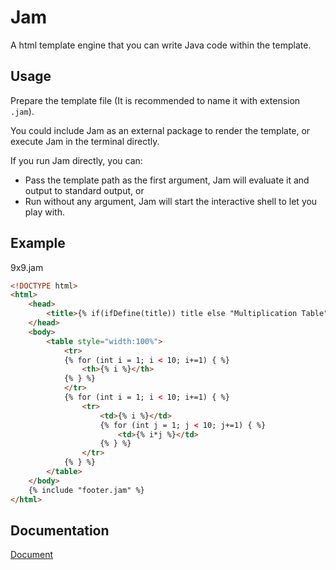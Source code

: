 # Jam

A html template engine that you can write Java code within the template.

## Usage

Prepare the template file (It is recommended to name it with extension `.jam`).

You could include Jam as an external package to render the template, or execute Jam in the terminal directly.

If you run Jam directly, you can:
- Pass the template path as the first argument, Jam will evaluate it and output to standard output, or
- Run without any argument, Jam will start the interactive shell to let you play with.

## Example

9x9.jam

```html
<!DOCTYPE html>
<html>
    <head>
        <title>{% if(ifDefine(title)) title else "Multiplication Table" %}</title>
    </head>
    <body>
        <table style="width:100%">
            <tr>
            {% for (int i = 1; i < 10; i+=1) { %}
                <th>{% i %}</th>
            {% } %}
            </tr>
            {% for (int i = 1; i < 10; i+=1) { %}
                <tr>
                    <td>{% i %}</td>
                    {% for (int j = 1; j < 10; j+=1) { %}
                        <td>{% i*j %}</td>
                    {% } %}
                </tr>
            {% } %}
        </table>
    </body>
    {% include "footer.jam" %}
</html>
```

## Documentation

[Document](src/main/Documents/index.md)
